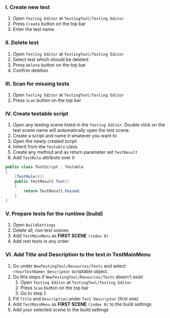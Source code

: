 ﻿### I. Create new test
1. Open `Testing Editor` at `TestingTool/Testing Editor`
2. Press `Create` button on the top bar
3. Enter the test name

### II. Delete test
1. Open `Testing Editor` at `TestingTool/Testing Editor`
2. Select test which should be deleted
3. Press `Delete` button on the top bar
4. Confirm deletion

### III. Scan for missing tests
1. Open `Testing Editor` at `TestingTool/Testing Editor`
2. Press `Scan` button on the top bar

### IV. Create testable script
1. Open any testing scene listed in the `Testing Editor`. Double click on the test scene name will automatically open the test scene.
2. Create a script and name it whatever you want to
3. Open the newly created script
4. Inherit from the `Testable` class
5. Create any method and as return parameter set `TestResult`
6. Add `TestRule` attribute over it

```cs
public class TestScript : Testable
{
    [TestRule(0)]
    public TestResult Test()
    {
        return TestResult.Passed;
    }
}
```

### V. Prepare tests for the runtime (build)
1. Open `BuildSettings`
2. Delete all, non test scenes
3. Add `TestMainMenu` as **FIRST SCENE** `(index 0)`
4. Add rest tests in any order

### VI. Add Title and Description to the test in TestMainMenu
1. Go under `NewTestingTool/Resources/Tests` and select `<YourTestName>_Descriptor` scriptable object.
2. Do this steps if `NewTestingTool/Resources/Tests` doesn't exist
   1. Open `Testing Editor` at `TestingTool/Testing Editor`
   2. Press `Scan` button on the top bar
   3. Go to step 1. 
3. Fill `Title` and `Description` under `Test Descriptor` (first one)
4. Add `TestMainMenu` as **FIRST SCENE** `(index 0)` to the build settings
5. Add your selected scene to the build settings
